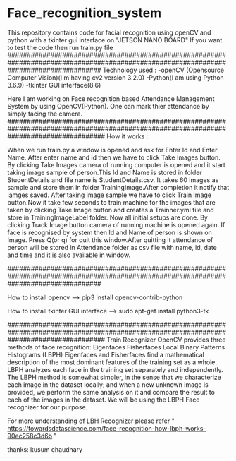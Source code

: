 # Face_recognition_system
This repository contains code for facial recognition using openCV and python with a tkinter gui interface on "JETSON NANO BOARD"
If you want to test the code then run train.py file
########################################################################################################################################
Technology used :
-openCV (Opensource Computer Vision)(I m having cv2 version 3.2.0)
-Python(I am using Python 3.6.9)
-tkinter GUI interface(8.6)


Here I am working on Face recognition based Attendance Management System by using OpenCV(Python). One can mark thier attendance by simply facing the camera. 
#########################################################################################################################################
How it works :

When we run train.py a window is opened and ask for Enter Id and Enter Name. After enter name and id then we have to click Take Images button. By clicking Take Images camera of running computer is opened and it start taking image sample of person.This Id and Name is stored in folder StudentDetails and file name is StudentDetails.csv. It takes 60 images as sample and store them in folder TrainingImage.After completion it notify that iamges saved.
After taking image sample we have to click Train Image button.Now it take few seconds to train machine for the images that are taken by clicking Take Image button and creates a Trainner.yml file and store in TrainingImageLabel folder.
Now all initial setups are done. By clicking Track Image button camera of running machine is opened again. If face is recognised by system then Id and Name of person is shown on Image. Press Q(or q) for quit this window.After quitting it attendance of person will be stored in Attendance folder as csv file with name, id, date and time and it is also available in window.

########################################################################################################################################

How to install opencv
 -->   pip3 install opencv-contrib-python


How to install tkinter GUI interface
 --> sudo apt-get install python3-tk

#########################################################################################################################################
Train Recognizer
OpenCV provides three methods of face recognition:
Eigenfaces
Fisherfaces
Local Binary Patterns Histograms (LBPH)
Eigenfaces and Fisherfaces find a mathematical description of the most dominant features of the training set as a whole. LBPH analyzes each face in the training set separately and independently. The LBPH method is somewhat simpler, in the sense that we characterize each image in the dataset locally; and when a new unknown image is provided, we perform the same analysis on it and compare the result to each of the images in the dataset. We will be using the LBPH Face recognizer for our purpose.


For more understanding of LBH Recognizer please  refer " https://towardsdatascience.com/face-recognition-how-lbph-works-90ec258c3d6b "

thanks:
kusum chaudhary
